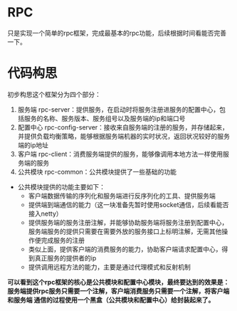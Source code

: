 # RPC
只是实现一个简单的rpc框架，完成最基本的rpc功能，后续根据时间看能否完善一下。
# 代码构思
初步构思这个框架分为四个部分：
1. 服务端 rpc-server：提供服务，在启动时将服务注册进服务的配置中心，包括服务的名称、服务版本、服务组号以及服务端的ip和端口号
2. 配置中心 rpc-config-server：接收来自服务端的注册的服务，并存储起来，并提供负载均衡策略，能够根据服务端机器的实时状况，返回状况较好的服务端的ip地址
3. 客户端 rpc-client：消费服务端提供的服务，能够像调用本地方法一样使用服务端的服务
4. 公共模块 rpc-common：公共模块提供了一些基础的功能
* 公共模块提供的功能主要如下：
  * 客户端数据传输的序列化和服务端进行反序列化的工具、提供服务端
  * 提供端到端通信的能力（这一块准备先暂时使用socket通信，后续看能否接入netty）
  * 提供服务端的服务注册注解，并能够协助服务端将服务注册到配置中心，服务端服务的提供只需要在需要外放的服务接口上标明注解，无需其他操作便完成服务的注册
  * 类似上面，提供客户端的消费服务的能力，协助客户端请求配置中心，得到真正服务的提供者的ip
  * 提供调用远程方法的能力，主要是通过代理模式和反射机制
  
**可以看到这个rpc框架的核心是公共模块和配置中心模块，最终要达到的效果是：服务端提供rpc服务只需要一个注解，客户端消费服务只需要一个注解，将客户端和服务端
通信的过程使用一个黑盒（公共模块和配置中心）给封装起来了。**
